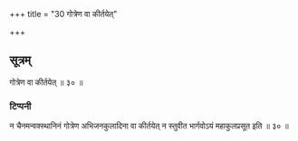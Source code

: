 +++
title = "30 गोत्रेण वा कीर्तयेत्"

+++
## सूत्रम्
गोत्रेण वा कीर्तयेत् ॥ ३० ॥  
### टिप्पनी
न चैनमन्वक्स्थानिनं गोत्रेण अभिजनकुलादिना वा कीर्तयेत् न स्तुवीत भार्गवोऽयं महाकुलप्रसूत इति ॥ ३० ॥
